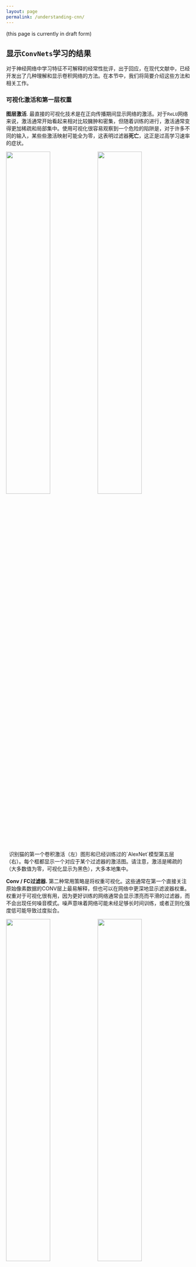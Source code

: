 ```yaml
---
layout: page
permalink: /understanding-cnn/
---
```


<a name='vis'></a>

(this page is currently in draft form)
## 显示`ConvNets`学习的结果

对于神经网络中学习特征不可解释的经常性批评，出于回应，在现代文献中，已经开发出了几种理解和显示卷积网络的方法。在本节中，我们将简要介绍这些方法和相关工作。

### 可视化激活和第一层权重

**图层激活**. 最直接的可视化技术是在正向传播期间显示网络的激活。对于`ReLU`网络来说，激活通常开始看起来相对比较臃肿和密集，但随着训练的进行，激活通常变得更加稀疏和局部集中。使用可视化很容易观察到一个危险的陷阱是，对于许多不同的输入，某些些激活映射可能全为零，这表明过滤器**死亡**，这正是过高学习速率的症状。

<div class="fig figcenter fighighlight">
  <img src="/assets/cnnvis/act1.jpeg" width="49%">
  <img src="/assets/cnnvis/act2.jpeg" width="49%">
  <div class="figcaption">
    识别猫的第一个卷积激活（左）图形和已经训练过的`AlexNet`模型第五层（右）。每个框都显示一个对应于某个过滤器的激活图。请注意，激活是稀疏的（大多数值为零，可视化显示为黑色），大多本地集中。
  </div>
</div>

**Conv / FC过滤器.** 第二种常用策略是将权重可视化。这些通常在第一个直接关注原始像素数据的CONV层上最易解释，但也可以在网络中更深地显示滤波器权重。权重对于可视化很有用，因为更好训练的网络通常会显示漂亮而平滑的过滤器，而不会出现任何噪音模式。噪声意味着网络可能未经足够长时间训练，或者正则化强度低可能导致过度拟合。

<div class="fig figcenter fighighlight">
  <img src="/assets/cnnvis/filt1.jpeg" width="49%">
  <img src="/assets/cnnvis/filt2.jpeg" width="49%">
  <div class="figcaption">
    第一个CONV层上的典型外观滤波器（左）以及良好训练的AlexNet的第二个CONV层（右）。请注意，第一层权重非常平滑，表明融合网络很好。由于AlexNet包含两个独立的处理流，所以颜色/灰度特征是聚类的，这种体系结构的明显结果是一个流开发高频灰度特征和其他低频彩色特征。第二个CONV层的权重不是可以解释的，但很明显，他们仍然是平滑的，格式良好的，并且没有噪音模式。
  </div>
</div>

### 检索最大程度地激活神经元的图像

另一种可视化技术是采集大量图像数据集，通过网络馈送它们并跟踪哪些图像最大程度地激活某个神经元。然后，我们可以将图像可视化，以了解神经元在其感受野中寻找的内容。一个案例参见Rich Girshick等人[在丰富的特征层次结构中精确的对象检测和语义分割](http://arxiv.org/abs/1311.2524)。

<div class="fig figcenter fighighlight">
  <img src="/assets/cnnvis/pool5max.jpeg" width="100%">
  <div class="figcaption">
    最大限度地激活AlexNet的某些POOL5（第5个池层）神经元的图像。白色显示特定神经元的激活值和感受野。（尤其要注意的是，POOL5神经元是输入图像相对较大部分的函数！）可以看出，一些神经元对上半身，文本或镜面高光敏感。
  </div>
</div>

这种方法的一个问题是，ReLU神经元本身不一定具有任何语义含义。相反，将多个ReLU神经元想象成图像块中表示的某些空间的基本向量是更合适的。换句话说，可视化显示沿着与过滤器权重相对应的（任意）轴的表示云表面边缘的补丁。这也可以通过ConvNet中的神经元在输入空间上线性运行的事实来看到，因此该空间的任意旋转是无操作的。Szegedy等人在[神经网络的Intriguing特性](http://arxiv.org/abs/1312.6199)中进一步论证了这一点，他们沿着表示空间中的任意方向执行类似的可视化。

### 使用`t-SNE`嵌入代码

ConvNets可以被解释为逐渐将图像转换为一种表达，在其中类可以通过线性分类器分离。通过将图像嵌入到两维中，我们可以粗略地了解这个空间的拓扑结构，以使它们的低维表示具有与它们的高维表示大致相等的距离。有许多嵌入方法是直接将高维矢量嵌入低维空间，同时保留点的成对距离。其中，[t-SNE](http://lvdmaaten.github.io/tsne/) 是产生视觉上令人满意的结果的最着名的方法之一。

为了产生嵌入，我们可以采用一组图像，并使用ConvNet提取CNN代码（例如，在AlexNet中，即在分类器之前的4096维矢量中，包括ReLU非线性至关重要）。然后，我们可以将这些插入到t-SNE中，并为每个图像获取二维矢量。相应的图像可以在网格中可视化：

<div class="fig figcenter fighighlight">
  <img src="/assets/cnnvis/tsne.jpeg" width="100%">
  <div class="figcaption">
    基于CNN代码的一组图像的t-SNE嵌入。彼此相邻的图像在CNN表示空间也很接近，这意味着CNN"看"它们非常相似。请注意，相似性通常是基于类和语义的，而不是基于像素和颜色。有关如何生成此可视化的更多详细信息，相关代码以及不同尺度下的更多相关可视化请参考<a href="http://cs.stanford.edu/people/karpathy/cnnembed/">`CNN`代码的`t-SNE`可视化</a>.
  </div>
</div>

### 遮挡图像的一部分

假设ConvNet将图像分类为狗。我们怎样才能确定它实际上是在图像中对狗进行拾取，而不是从背景或其他杂项对象中提取一些背景线索？一种调查图像分类预测究竟来自图像的哪一部分的方法是将感兴趣的类别（例如，狗类）的概率绘制为遮挡物对象的位置函数。也就是说，我们遍历图像的各个区域，将图像的一个片段设置为零，然后查看该类别的概率。我们可以将概率可视化为二维热图。这种方法应用于Matthew Zeiler的[可视化和理解卷积网络](http://arxiv.org/abs/1311.2901):

<div class="fig figcenter fighighlight">
  <img src="/assets/cnnvis/occlude.jpeg" width="100%">
  <div class="figcaption">
    三个输入图像（顶部）。请注意，遮盖区域显示为灰色。当我们在图像上滑动遮挡物时，我们记录了正确类的概率，然后将其可视化为热图（在每个图像下面显示）。例如，在最左侧的图像中，我们看到，当封堵器覆盖狗的脸部时，分类为博美犬的可能性直线下降，这提示我们，即狗的脸部承担了类评分的主要责任。相反，遮盖图像的其他部分只有轻微影响。
  </div>
</div>

### 可视化数据梯度和类似部分

**数据梯度**.

[深层卷积网络：可视化图像分类模型和显着性映射](http://arxiv.org/abs/1312.6034)

**DeconvNet**.

[可视化和理解卷积网络](http://arxiv.org/abs/1311.2901)

**引导式反向传播**.

[争取简单：所有卷积网络](http://arxiv.org/abs/1412.6806)

### 基于CNN编码重建原始图像

[通过反转理解深度图像表示](http://arxiv.org/abs/1412.0035)

### 多少空间信息被保存？

[ConvNets能进行相应学习吗？](http://papers.nips.cc/paper/5420-do-convnets-learn-correspondence.pdf) (tldr: yes)

### 使用图像属性函数绘制性能

[ImageNet大规模视觉识别挑战](http://arxiv.org/abs/1409.0575)

## 愚弄ConvNets

[解释和利用对抗性例子](http://arxiv.org/abs/1412.6572)

## 将ConvNets与人类标注相比较

[我从ImageNet上的ConvNet竞赛中学到了什么](http://karpathy.github.io/2014/09/02/what-i-learned-from-competing-against-a-convnet-on-imagenet/)
